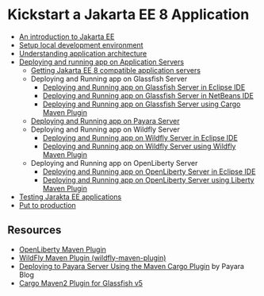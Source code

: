 # Kickstart a Jakarta EE 8 Application

* [An introduction to Jakarta EE](./00overview.md)
* [Setup local development environment](./01setup.md)
* [Understanding application architecture](./02understand-app.md)
* [Deploying and running app on Application Servers](./03run.md)
  * [Getting Jakarta EE 8 compatible application servers](./03run-get-appservers.md)
  * Deploying and Running app on Glassfish Server
    * [Deploying and Running app on Glassfish Server in Eclipse IDE](./03run-glassfish-eclipse.md)
    * [Deploying and Running app on Glassfish Server in NetBeans IDE](./03run-glassfish-nb.md)
    * [Deploying and Running app on Glassfish Server using Cargo Maven Plugin](./03run-glassfish-mvn.md)
  * [Deploying and Running app on Payara  Server](./03run-payara.md)
  * Deploying and Running app on Wildfly Server
    * [Deploying and Running app on Wildfly Server in Eclipse IDE](./03run-wildfly-eclipse.md)
    * [Deploying and Running app on Wildfly Server using Wildfly Maven Plugin](./03run-wildfly-mvn.md)
  * Deploying and Running app on OpenLiberty Server
    * [Deploying and Running app on OpenLiberty Server in Eclipse IDE](./03run-openliberty-eclipse.md)
    * [Deploying and Running app on OpenLiberty Server using Liberty Maven Plugin](./03run-openliberty-mvn.md)
* [Testing Jarakta EE applications](./04test.md)
* [Put to production](./05prod.md)


## Resources 

* [OpenLiberty Maven Plugin](https://github.com/OpenLiberty/ci.maven)
* [WildFly Maven Plugin (wildfly-maven-plugin)](https://docs.jboss.org/wildfly/plugins/maven/latest/index.html)
* [Deploying to Payara Server Using the Maven Cargo Plugin](https://blog.payara.fish/deploying-to-payara-server-using-the-maven-cargo-plugin)  by Payara Blog
* [Cargo Maven2 Plugin for Glassfish v5](https://codehaus-cargo.github.io/cargo/GlassFish+5.x.html)
